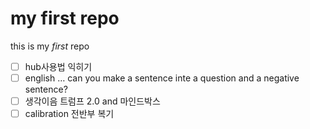 # my first repo

this is my *first* repo


- [ ]  hub사용법 익히기
- [ ]  english … can you make a sentence inte a question and a negative sentence?
- [ ]  생각이음 트럼프 2.0 and 마인드박스
- [ ]  calibration 전반부 복기
